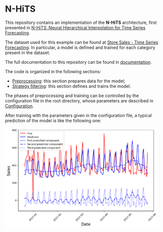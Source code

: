 # N-HiTS

This repository contains an implementation of the **N-HiTS** architecture, first presented in [N-HiTS: Neural Hierarchical Interpolation for Time Series Forecasting](https://arxiv.org/pdf/2201.12886).

The dataset used for this example can be found at [Store Sales - Time Series Forecasting](https://www.kaggle.com/competitions/store-sales-time-series-forecasting/). In particular, a model is defined and trained for each category present in the dataset.

The full documentation to this repository can be found in [documentation](https://adavoli91.github.io/Time-series-forecasting-N-HiTS/doc_config/).

The code is organized in the following sections:

- [Preprocessing](./docs/doc_preprocess.md): this section prepares data for the model;
- [Strategy filtering](./docs/doc_model.md): this section defines and trains the model.

The phases of preprocessing and training can be controlled by the configuration file in the root directory, whose parameters are described in [Configuration](./docs/doc_config.md).

After training with the parameters given in the configuration file, a typical prediction of the model is like the following one:

![Alt text](./docs/figures_for_readme/result.png "a")